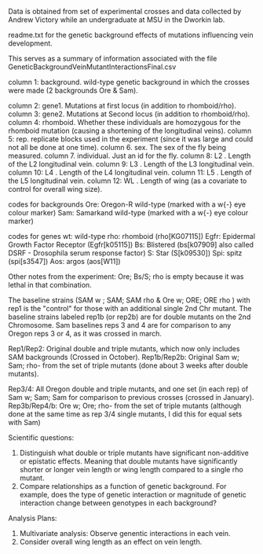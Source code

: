 
Data is obtained from set of experimental crosses and data collected by Andrew Victory while an undergraduate at MSU in the Dworkin lab.

readme.txt for the genetic background effects of mutations influencing vein development.

 This serves as a summary of information associated with the file
GeneticBackgroundVeinMutantInteractionsFinal.csv

column 1: background.  wild-type genetic background in which the crosses were made (2 backgrounds Ore & Sam).

column 2: gene1.    Mutations at first locus (in addition to rhomboid/rho).
column 3: gene2.    Mutations at Second locus (in addition to rhomboid/rho).
column 4: rhomboid.  Whether these individuals are homozygous for the rhomboid mutation (causing a shortening of the longitudinal veins).
column 5: rep.   replicate blocks used in the experiment (since it was large and could not all be done at one time).
column 6. sex.   The sex of the fly being measured.
column 7. individual. Just an id for the fly.
column 8:  L2 . Length of the L2 longitudinal vein.
column 9:  L3 . Length of the L3 longitudinal vein.
column 10: L4 . Length of the L4 longitudinal vein.
column 11: L5 . Length of the L5 longitudinal vein.
column 12: WL . Length of wing (as a covariate to control for overall wing size).


codes for backgrounds
Ore: Oregon-R wild-type (marked with a w{-} eye colour marker)
Sam: Samarkand wild-type (marked with a w{-} eye colour marker)

codes for genes
wt: wild-type
rho: rhomboid (rho[KG07115]) 
Egfr: Epidermal Growth Factor Receptor (Egfr[k05115])
Bs: Blistered (bs[k07909] also called DSRF - Drosophila serum response factor)
S: Star (S[k09530])
Spi: spitz (spi[s3547])
Aos:  argos (aos[W11])


Other notes from the experiment:
Ore; Bs/S; rho is empty because it was lethal in that combination. 

The baseline strains (SAM w ; SAM; SAM rho & Ore w; ORE; ORE rho ) with rep1 is the "control" for those with an additional single 2nd Chr mutant. The baseline strains labeled rep1b (or rep2b) are for double mutants on the 2nd Chromosome. 
Sam baselines reps 3 and 4 are for comparison to any Oregon reps 3 or 4, as it was crossed in march.

Rep1/Rep2: Original double and triple mutants, which now only includes SAM backgrounds (Crossed in October).
Rep1b/Rep2b: Original Sam w; Sam; rho- from the set of triple mutants (done about 3 weeks after double mutants).

Rep3/4: All Oregon double and triple mutants, and one set (in each rep) of Sam w; Sam; Sam for comparison to previous crosses (crossed in January).
Rep3b/Rep4/b: Ore w; Ore; rho- from the set of triple mutants (although done at the same time as rep 3/4 single mutants, I did this for equal sets with Sam)

Scientific questions: 

1. Distinguish what double or triple mutants have significant non-additive or epistatic effects. Meaning that double mutants have significantly shorter or longer vein length or wing length compared to a single rho mutant. 
2. Compare relationships as a function of genetic background. For example, does the type of genetic interaction or magnitude of genetic interaction change between genotypes in each background? 


Analysis Plans:

1. Multivariate analysis: Observe genentic interactions in each vein.
2. Consider overall wing length as an effect on vein length. 
